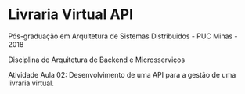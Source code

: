 # Livraria Virtual API
Pós-graduação em Arquitetura de Sistemas Distribuidos - PUC Minas - 2018

Disciplina de Arquitetura de Backend e Microsserviços

Atividade Aula 02: Desenvolvimento de uma API para a gestão de uma livraria virtual.
